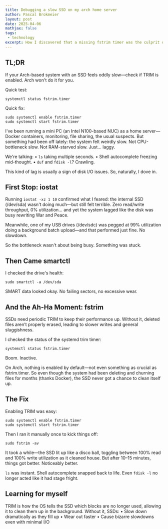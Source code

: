```yaml
---
title: Debugging a slow SSD on my arch home server
author: Pascal Brokmeier
layout: post
date: 2025-04-06
mathjax: false
tags: 
 - technology
excerpt: How I discovered that a missing fstrim timer was the culprit of an ever more degrading SSD on my N100 home server
---
```


## TL;DR

If your Arch-based system with an SSD feels oddly slow—check if TRIM is enabled. Arch won't do it for you.

Quick test:

```
systemctl status fstrim.timer
```

Quick fix:

```
sudo systemctl enable fstrim.timer
sudo systemctl start fstrim.timer
```


I've been running a mini PC (an Intel N100-based NUC) as a home server—Docker containers, monitoring, file sharing, the usual suspects. But something had been off lately: the system felt weirdly slow. Not CPU-bottleneck slow. Not RAM-starved slow. Just… laggy.

We're talking:
	•	`ls` taking multiple seconds.
	•	Shell autocomplete freezing mid-thought.
	•	`duf` and `fdisk -l`? Crawling.

This kind of lag is usually a sign of disk I/O issues. So, naturally, I dove in.


## First Stop: iostat

Running `iostat -xz 1 10` confirmed what I feared: the internal SSD (/dev/sda) wasn't doing much—but still felt terrible. Zero read/write throughput, 0% utilization… and yet the system lagged like the disk was busy rewriting War and Peace.

Meanwhile, one of my USB drives (/dev/sdc) was pegged at 99% utilization doing a background batch upload—and that performed just fine. No slowdown.

So the bottleneck wasn't about being busy. Something was stuck.


## Then Came smartctl

I checked the drive's health:

```
sudo smartctl -a /dev/sda
```

SMART data looked okay. No failing sectors, no excessive wear.

## And the Ah-Ha Moment: fstrim

SSDs need periodic TRIM to keep their performance up. Without it, deleted files aren’t properly erased, leading to slower writes and general sluggishness.

I checked the status of the systemd trim timer:

```
systemctl status fstrim.timer
```

Boom. Inactive.

On Arch, nothing is enabled by default—not even something as crucial as fstrim.timer. So even though the system had been deleting and churning files for months (thanks Docker), the SSD never got a chance to clean itself up.

## The Fix

Enabling TRIM was easy:

```
sudo systemctl enable fstrim.timer
sudo systemctl start fstrim.timer
```

Then I ran it manually once to kick things off:

```
sudo fstrim -av
```

It took a while—the SSD lit up like a disco ball, toggling between 100% read and 100% write utilization as it cleaned house. But after 10–15 minutes, things got better. Noticeably better.

`ls` was instant. Shell autocomplete snapped back to life. Even `fdisk -l` no longer acted like it had stage fright.


## Learning for myself

TRIM is how the OS tells the SSD which blocks are no longer used, allowing it to clean them up in the background. Without it, SSDs:
	•	Slow down dramatically as they fill up
	•	Wear out faster
	•	Cause bizarre slowdowns even with minimal I/O
